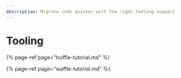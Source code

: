 ```yaml
---
description: Migrate code quicker with the right tooling support
---
```


# Tooling

{% page-ref page="truffle-tutorial.md" %}

{% page-ref page="waffle-tutorial.md" %}





